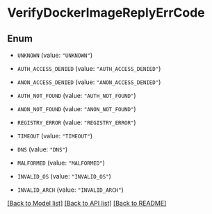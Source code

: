 # VerifyDockerImageReplyErrCode

## Enum


* `UNKNOWN` (value: `"UNKNOWN"`)

* `AUTH_ACCESS_DENIED` (value: `"AUTH_ACCESS_DENIED"`)

* `ANON_ACCESS_DENIED` (value: `"ANON_ACCESS_DENIED"`)

* `AUTH_NOT_FOUND` (value: `"AUTH_NOT_FOUND"`)

* `ANON_NOT_FOUND` (value: `"ANON_NOT_FOUND"`)

* `REGISTRY_ERROR` (value: `"REGISTRY_ERROR"`)

* `TIMEOUT` (value: `"TIMEOUT"`)

* `DNS` (value: `"DNS"`)

* `MALFORMED` (value: `"MALFORMED"`)

* `INVALID_OS` (value: `"INVALID_OS"`)

* `INVALID_ARCH` (value: `"INVALID_ARCH"`)


[[Back to Model list]](../README.md#documentation-for-models) [[Back to API list]](../README.md#documentation-for-api-endpoints) [[Back to README]](../README.md)


